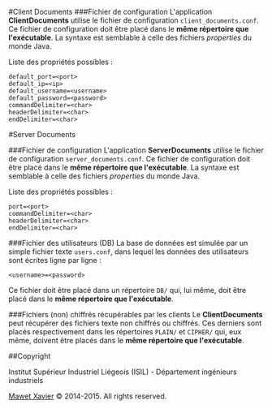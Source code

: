 #Client Documents
###Fichier de configuration
L'application **ClientDocuments** utilise le fichier de configuration `client_documents.conf`. Ce fichier de configuration doit être placé dans le **même répertoire que l'exécutable**. La syntaxe est semblable à celle des fichiers *properties* du monde Java.

Liste des propriétés possibles :
```
default_port=<port>
default_ip=<ip>
default_username=<username>
default_password=<password>
commandDelimiter=<char>
headerDelimiter=<char>
endDelimiter=<char>
```

#Server Documents

###Fichier de configuration
L'application **ServerDocuments** utilise le fichier de configuration `server_documents.conf`. Ce fichier de configuration doit être placé dans le **même répertoire que l'exécutable**. La syntaxe est semblable à celle des fichiers *properties* du monde Java.

Liste des propriétés possibles :
```
port=<port>
commandDelimiter=<char>
headerDelimiter=<char>
endDelimiter=<char>
```

###Fichier des utilisateurs (DB)
La base de données est simulée par un simple fichier texte `users.conf`, dans lequel les données des utilisateurs sont écrites ligne par ligne :
```
<username>=<password>
```
Ce fichier doit être placé dans un répertoire `DB/` qui, lui même, doit être placé dans le **même répertoire que l'exécutable**.

###Fichiers (non) chiffrés récupérables par les clients
Le **ClientDocuments** peut récupérer des fichiers texte non chiffrés ou chiffrés. Ces derniers sont placés respectivement dans les répertoires `PLAIN/` et `CIPHER/` qui, eux même, doivent être placés dans le **même répertoire que l'exécutable**.

##Copyright

Institut Supérieur Industriel Liégeois (ISIL) - Département ingénieurs industriels

[Mawet Xavier](http://www.nakim.be) © 2014-2015. All rights reserved.
